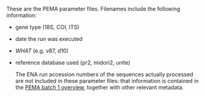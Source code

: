 These are the PEMA parameter files. Filenames include the following information:
* gene type (18S, COI, ITS)
* date the run was executed
* *WHAT* (e.g. v87, d10)
* reference database used (pr2, midori2, unite)

  The ENA run accession numbers of the sequences actually processed are not included in these parameter files: that information is contained in the [PEMA batch 1 overview](https://github.com/arms-mbon/data_workspace/blob/main/AnalysisData/FromPEMA/processing_batch1/pema_overview_batch1.xlsx), together with other relevant metadata. 
